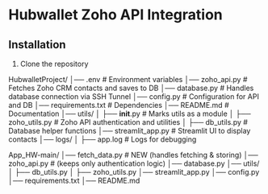 # Hubwallet Zoho API Integration

## Installation
1. Clone the repository

HubwalletProject/
│── .env                        # Environment variables
│── zoho_api.py                 # Fetches Zoho CRM contacts and saves to DB
│── database.py                  # Handles database connection via SSH Tunnel
│── config.py                     # Configuration for API and DB
│── requirements.txt               # Dependencies
│── README.md                      # Documentation
│── utils/
│   ├── __init__.py                # Marks utils as a module
│   ├── zoho_utils.py               # Zoho API authentication and utilities
│   ├── db_utils.py                  # Database helper functions
│── streamlit_app.py                  # Streamlit UI to display contacts
│── logs/
│   ├── app.log                     # Logs for debugging


App_HW-main/
│── fetch_data.py  # NEW (handles fetching & storing)
│── zoho_api.py    # (keeps only authentication logic)
│── database.py
│── utils/
│   ├── db_utils.py
│   ├── zoho_utils.py
│── streamlit_app.py
│── config.py
│── requirements.txt
│── README.md
